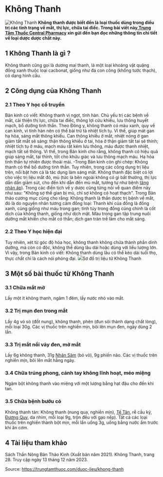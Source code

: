 # Không Thanh

![Không Thanh](https://trungtamthuoc.com/images/others/khong-thanh-2-2708.jpg)
**Không thanh được biết đến là loại thuốc dùng trong điều trị các tình trạng về mắt, thị lực, chữa tai điếc. Trong bài viết này,[Trung Tâm Thuốc Central Pharmacy](https://trungtamthuoc.com/ "Trung Tâm Thuốc Central Pharmacy") xin gửi đến bạn đọc những thông tin chi tiết về loại dược dược chất này.**
##  1 Không Thanh là gì ?
Không thanh cũng gọi là dương mai thanh, là một loại khoáng vật quặng đồng xanh thuộc loại cacbonat, giống như đá con công (khổng tước thạch), có dạng hình cầu.
##  2 Công dụng của Không Thanh
### 2.1 Theo Y học cổ truyền
Bản kinh có viết: Không thanh vị ngọt, tính hàn. Chủ yếu trị các bệnh về mắt, cải thiện thị lực, chữa tai điếc, thông lợi cửu khiếu, lưu thông huyết mạch, bổ dưỡng tinh thần.
Theo Đông y, không thanh có màu xanh, quy về can kinh, vì tính hàn nên có thể bài trừ tà nhiệt tích tụ. Vì thế, giúp mát gan hạ hỏa, sáng mắt thông khiếu. Can thông khiếu ở mắt, nhiệt nóng ở gan giảm tất mắt sẽ sáng: thận thông khiếu ở tai, hỏa ở thận giảm tất tai sẽ thính; nhiệt tích tụ ở máu, mạch máu rất kém lưu thông, máu được thanh nhiệt, mạch tất sẽ thông. Vì thế, trong Bản kinh cho rằng, không thanh có hiệu quả giúp sáng mắt, tại thính, tốt cho khứu giác và lưu thông mạch máu. Hạ hỏa tinh thần tự nhiên được thoải mái. -Trong Bản kinh còn ghi chép: Không thanh có thể bổ dưỡng tinh thần. Tuy nhiên, trong các công dụng trị liệu trên, nổi bật hơn cả là tác dụng làm sáng mắt. Không thanh đặc biệt có lợi cho việc trị liệu mắt đỏ, mù (tức là bên ngoài không có gì bất thường, thị lực dần dần giảm sút, cho đến khi dẫn đến mù mắt, tương tự như bệnh [tăng nhãn áp](https://trungtamthuoc.com/bai-viet/benh-tang-nhan-ap-nguyen-nhan-trieu-chung-va-dieu-tri "tăng nhãn áp")). Trong các điển tịch về y dược cũng từng nói về quan điểm này như sau: "Không sợ thế gian bị mù, chỉ sợ không có hoạt thạch". 
Trong Bản thảo cương mục cũng cho rằng: Không thanh là thần dược trị bệnh về mắt, đó là do nguyên nhân tương cảm đồng loại: Thanh khí của đồng là đồng xanh, cũng giống như máu trong gan; tinh túy trong đồng cũng chính là cốt dịch của không thanh, giống như dịch mặt. Màu trong gan tập trung nuôi dưỡng mắt khiến cho mắt có thần; dịch gan tràn trề làm cho mắt sáng.
### 2.2 Theo Y học hiện đại
Tuy nhiên, xét từ góc độ hóa học, không thanh không chứa thành phần dinh dưỡng, mà còn có độc, không thể dùng lâu dài hoặc dùng với liều lượng lớn. Vì vậy, trong Bản kinh có viết: Không thanh dùng lâu có thể kéo dài tuổi thọ, thực chất chỉ là cách nói phóng đại.
![](https://trungtamthuoc.com/images/item/khong-thanh-1.jpg)Sơ đồ trị liệu từ Không Thanh
##  3 Một số bài thuốc từ Không Thanh
### 3.1 Chữa mắt mờ
Lấy một ít không thanh, ngâm 1 đêm, lấy nước nhỏ vào mắt.
### 3.2 Trị mụn đen trong mắt
Lấy 4g vỏ sò (đốt nung), không thanh, phên (đun sôi thành dạng chất lòng), mỗi loại 30g. Các vị thuốc trên nghiền mịn, bôi lên mụn đen, ngày dùng 2 lần.
### 3.3 Trị mắt nổi vảy đen, mờ mắt
Lấy 6g không thanh, 31g [Nhân Sâm](https://trungtamthuoc.com/duoc-lieu/nhan-sam "Nhân Sâm") (bỏ vỏ), 9g phiến não. Các vị thuốc trên nghiền mịn, bôi lên mắt hằng ngày.
### 3.4 Chữa trúng phong, cánh tay không lĩnh hoạt, méo miệng
Ngậm bột không thanh vào miệng với một lượng bằng hạt đậu cho đến khi tan.
### 3.5 Chữa bệnh bướu có
Không thanh tán: Không thanh (nung qua, nghiền mịn), [Tế Tân](https://trungtamthuoc.com/hoat-chat/te-tan "Tế Tân"), rễ cầu kỷ, [Đương Quy](https://trungtamthuoc.com/hoat-chat/duong-quy "Đương Quy"), da nhím, mỗi loại 9g, trộn đều với gạo nếp). Tất cả các loại thuốc trên nghiền thành bột mịn, mỗi lần uống 3g, uống bằng nước ấm trước khi ăn cơm.
##  4 Tài liệu tham khảo
Sách Thần Nông Bản Thảo Kinh (Xuất bản năm 2021). Không Thanh, trang 28. Truy cập ngày 13 tháng 12 năm 2023.


Source: https://trungtamthuoc.com/duoc-lieu/khong-thanh